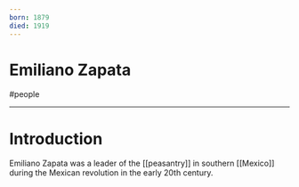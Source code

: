 ```yaml
---
born: 1879
died: 1919
---
```

# Emiliano Zapata
#people 

---
# Introduction
Emiliano Zapata was a leader of the [[peasantry]] in southern [[Mexico]] during the Mexican revolution in the early 20th century. 